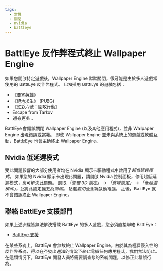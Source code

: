 ```yaml
---
tags:
  - 當機
  - 關閉
  - nvidia
  - battleye
---
```


# BattlEye 反作弊程式終止 Wallpaper Engine
如果您開啟特定遊戲後，Wallpaper Engine 默默關閉，很可能是由於多人遊戲常使用的 BattlEye 反作弊程式。 已知採用 BattlEye 的遊戲包括：

* 《要塞英雄》
* 《絕地求生》 (PUBG)
* 《虹彩六號：圍攻行動》
* Escape from Tarkov
* *還有更多…*

BattlEye 會錯誤關閉 Wallpaper Engine (以及其他應用程式)，並非 Wallpaper Engine 出現錯誤或當機。 即使 Wallpaper Engine 並未與系統上的遊戲或軟體互動，BattleEye 也會主動終止 Wallpaper Engine。

## Nvidia 低延遲模式
受此問題影響的大部分使用者均在 Nvidia 顯示卡驅動程式中啟用了*超低延遲模式*。 如果您的 Nvidia 顯示卡出現此問題，請開啟 Nvidia 控制面板，停用超低延遲模式，應可解決此問題。 選取 *「管理 3D 設定」* -> *「廣域設定」* -> *「低延遲模式」*，並將此設定變更為*關閉*。 點選*套用*並重新啟動電腦。 之後，BattlEye 就不會錯誤終止 Wallpaper Engine。

## 聯絡 BattlEye 支援部門
如果上述步驟皆無法解決搭載 BattlEye 的多人遊戲，您必須直接聯絡 BattlEye：

* [BattlEye 支援](https://www.battleye.com/contact/)

在某些系統上，BattlEye 會無故終止 Wallpaper Engine，由於其為極具侵入性的反作弊系統，得以在不發出通知的情況下終止電腦任何應用程式，我們無法防止。 在這類情況下，BattlEye 開發人員將需要調查您的系統問題，以修正此錯誤行為。